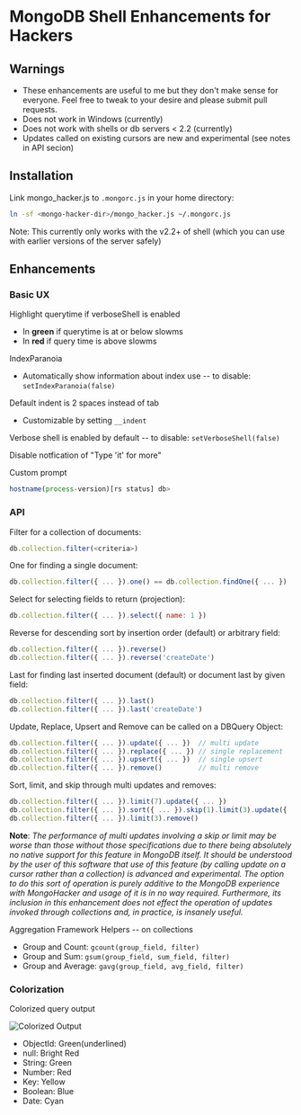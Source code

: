 # MongoDB Shell Enhancements for Hackers

## Warnings

* These enhancements are useful to me but they don't make sense for everyone. Feel free to tweak to your desire and please submit pull requests.
* Does not work in Windows (currently)
* Does not work with shells or db servers < 2.2 (currently)
* Updates called on existing cursors are new and experimental (see notes in API secion)

## Installation

Link mongo_hacker.js to `.mongorc.js` in your home directory:

```sh
ln -sf <mongo-hacker-dir>/mongo_hacker.js ~/.mongorc.js
```

Note: This currently only works with the v2.2+ of shell (which you can use with earlier versions of the server safely)

## Enhancements

### Basic UX

Highlight querytime if verboseShell is enabled
  - In **green** if querytime is at or below slowms
  - In **red** if query time is above slowms

IndexParanoia
- Automatically show information about index use -- to disable: `setIndexParanoia(false)`

Default indent is 2 spaces instead of tab
  - Customizable by setting `__indent`

Verbose shell is enabled by default -- to disable: `setVerboseShell(false)`

Disable notfication of "Type 'it' for more"

Custom prompt
```js
hostname(process-version)[rs status] db>
```

### API

Filter for a collection of documents:
```js
db.collection.filter(<criteria>)
```

One for finding a single document:
```js
db.collection.filter({ ... }).one() == db.collection.findOne({ ... })
```

Select for selecting fields to return (projection):
```js
db.collection.filter({ ... }).select({ name: 1 })
```

Reverse for descending sort by insertion order (default) or arbitrary field:
```js
db.collection.filter({ ... }).reverse()
db.collection.filter({ ... }).reverse('createDate')
```

Last for finding last inserted document (default) or document last by given field:
```js
db.collection.filter({ ... }).last()
db.collection.filter({ ... }).last('createDate')
```

Update, Replace, Upsert and Remove can be called on a DBQuery Object:
```js
db.collection.filter({ ... }).update({ ... })  // multi update
db.collection.filter({ ... }).replace({ ... }) // single replacement
db.collection.filter({ ... }).upsert({ ... })  // single upsert
db.collection.filter({ ... }).remove()         // multi remove
```

Sort, limit, and skip through multi updates and removes:
```js
db.collection.filter({ ... }).limit(7).update({ ... })
db.collection.filter({ ... }).sort({ ... }).skip(1).limit(3).update({ ... })
db.collection.filter({ ... }).limit(3).remove()
```
**Note**: *The performance of multi updates involving a skip or limit may be worse than those without those specifications due to there being absolutely no native support for this feature in MongoDB itself. It should be understood by the user of this software that use of this feature (by calling update on a cursor rather than a collection) is advanced and experimental. The option to do this sort of operation is purely additive to the MongoDB experience with MongoHacker and usage of it is in no way required. Furthermore, its inclusion in this enhancement does not effect the operation of updates invoked through collections and, in practice, is insanely useful.*

Aggregation Framework Helpers -- on collections
- Group and Count: `gcount(group_field, filter)`
- Group and Sum: `gsum(group_field, sum_field, filter)`
- Group and Average: `gavg(group_field, avg_field, filter)`

### Colorization

Colorized query output

![Colorized Output](http://tylerbrock.github.com/mongo-hacker/screenshots/colorized_shell.png)
- ObjectId: Green(underlined)
- null: Bright Red
- String: Green
- Number: Red
- Key: Yellow
- Boolean: Blue
- Date: Cyan

